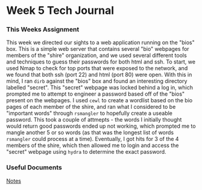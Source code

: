 # Week 5 Tech Journal

### This Weeks Assignment
This week we directed our sights to a web application running on the "bios" box. This is a simple web server that contains several "bio" webpages for members of the
"shire" organization, and we used several different tools and techniques to guess their passwords for both html and ssh. To start, we used Nmap to check for top ports
that were exposed to the network, and we found that both ssh (port 22) and html (port 80) were open. With this in mind, I ran `dirb` against the "bios" box and found an
interesting directory labelled "secret". This "secret" webpage was locked behind a log in, which prompted me to attempt to engineer a password based off of the "bios"
present on the webpages. I used `cewl` to create a wordlist based on the bio pages of each member of the shire, and ran what I considered to be "important words" through 
`rsmangler` to hopefully create a useable password. This took a couple of attmepts - the words I initially thought would return good passwords ended up not working,
which prompted me to mangle another 5 or so words (as that was the longest list of words `rsmangler` could process at a time). Eventually, I got hits for 3 of the 4 
members of the shire, which then allowed me to login and access the "secret" webpage using `hydra` to determine the exact password. 

### Useful Documents
[Notes](/notes.md)
